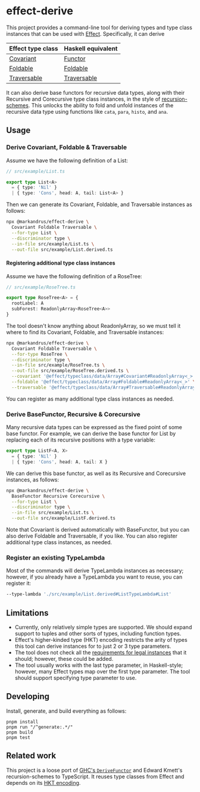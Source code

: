 effect-derive
=============

This project provides a command-line tool for deriving types and type class
instances that can be used with [Effect][effect]. Specifically, it can derive

| Effect type class            | Haskell equivalent           |
|:---------------------------- |:---------------------------- |
| [Covariant][e_covariant]     | [Functor][h_functor]         |
| [Foldable][e_foldable]       | [Foldable][h_foldable]       |
| [Traversable][e_traversable] | [Traversable][h_traversable] |

It can also derive base functors for recursive data types, along with their
Recursive and Corecursive type class instances, in the style of
[recursion-schemes][recursion_schemes]. This unlocks the ability to fold and
unfold instances of the recursive data type using functions like `cata`, `para`,
`histo`, and `ana`.

Usage
-----

### Derive Covariant, Foldable & Traversable

Assume we have the following definition of a List:

```ts
// src/example/List.ts

export type List<A>
  = { type: 'Nil' }
  | { type: 'Cons', head: A, tail: List<A> }
```

Then we can generate its Covariant, Foldable, and Traversable instances as
follows:

```sh
npx @markandrus/effect-derive \
  Covariant Foldable Traversable \
  --for-type List \
  --discriminator type \
  --in-file src/example/List.ts \
  --out-file src/example/List.derived.ts
```

#### Registering additional type class instances

Assume we have the following definition of a RoseTree:

```ts
// src/example/RoseTree.ts

export type RoseTree<A> = {
  rootLabel: A
  subForest: ReadonlyArray<RoseTree<A>>
}
```

The tool doesn't know anything about ReadonlyArray, so we must tell it where to
find its Covariant, Foldable, and Traversable instances:

```sh
npx @markandrus/effect-derive \
  Covariant Foldable Traversable \
  --for-type RoseTree \
  --discriminator type \
  --in-file src/example/RoseTree.ts \
  --out-file src/example/RoseTree.derived.ts \
  --covariant '@effect/typeclass/data/Array#Covariant#ReadonlyArray<_>' \
  --foldable '@effect/typeclass/data/Array#Foldable#ReadonlyArray<_>' \
  --traversable '@effect/typeclass/data/Array#Traversable#ReadonlyArray<_>'
```

You can register as many additional type class instances as needed.

### Derive BaseFunctor, Recursive & Corecursive

Many recursive data types can be expressed as the fixed point of some base
functor. For example, we can derive the base functor for List by replacing each
of its recursive positions with a type variable:

```ts
export type ListF<A, X>
  = { type: 'Nil' }
  | { type: 'Cons', head: A, tail: X }
```

We can derive this base functor, as well as its Recursive and Corecursive
instances, as follows:

```sh
npx @markandrus/effect-derive \
  BaseFunctor Recursive Corecursive \
  --for-type List \
  --discriminator type \
  --in-file src/example/List.ts \
  --out-file src/example/ListF.derived.ts
```

Note that Covariant is derived automatically with BaseFunctor, but you can also
derive Foldable and Traversable, if you like. You can also register additional
type class instances, as needed.

### Register an existing TypeLambda

Most of the commands will derive TypeLambda instances as necessary; however, if
you already have a TypeLambda you want to reuse, you can register it:

```sh
--type-lambda './src/example/List.derived#ListTypeLambda#List'
```

Limitations
-----------

- Currently, only relatively simple types are supported. We should expand
  support to tuples and other sorts of types, including function types.
- Effect's higher-kinded type (HKT) encoding restricts the arity of types this
  tool can derive instances for to just 2 or 3 type parameters.
- The tool does not check all the [requirements for legal instances][reqs] that
  it should; however, these could be added.
- The tool usually works with the last type parameter, in Haskell-style;
  however, many Effect types map over the first type parameter. The tool should
  support specifying type parameter to use.

Developing
----------

Install, generate, and build everything as follows:

```
pnpm install
pnpm run "/^generate:.*/"
pnpm build
pnpm test
```

Related work
------------

This project is a loose port of [GHC's `DeriveFunctor`][ghc] and
Edward Kmett's recursion-schemes to TypeScript. It reuses type classes from
Effect and depends on its [HKT encoding][hkt].

[effect]: https://github.com/Effect-TS/effect/
[e_covariant]: https://effect-ts.github.io/effect/typeclass/Covariant.ts.html
[e_foldable]: https://effect-ts.github.io/effect/typeclass/Foldable.ts.html
[e_traversable]: https://effect-ts.github.io/effect/typeclass/Traversable.ts.html
[h_functor]: https://hackage.haskell.org/package/base/docs/Data-Functor.html
[h_foldable]: https://hackage.haskell.org/package/base/docs/Data-Foldable.html
[h_traversable]: https://hackage.haskell.org/package/base/docs/Data-Traversable.html
[recursion_schemes]: https://hackage.haskell.org/package/recursion-schemes
[reqs]: https://gitlab.haskell.org/ghc/ghc/-/wikis/commentary/compiler/derive-functor#requirements-for-legal-instances
[ghc]: https://gitlab.haskell.org/ghc/ghc/-/wikis/commentary/compiler/derive-functor
[hkt]: https://dev.to/effect/encoding-of-hkts-in-typescript-5c3
